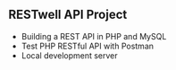 ## RESTwell API Project

* Building a REST API in PHP and MySQL
* Test PHP RESTful API with Postman
* Local development server
